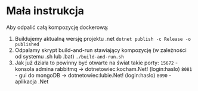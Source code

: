 # Mała instrukcja
Aby odpalić całą kompozycję dockerową:
 1. Buildujemy aktualną wersję projektu .net `dotnet publish -c Release -o published`
 2. Odpalamy skrypt build-and-run stawiający kompozycję (w zależności od systemu .sh lub .bat) `./build-and-run.sh`
 3. Jak już działa to powinny być otwarte na świat takie porty:
		 `15672` - konsola admina rabbitmq -> dotnetowiec:kocham.Net! (login:haslo)
		 `8081` - gui do mongoDB -> dotnetowiec:lubie.Net! (login:haslo)
		 `8090` - aplikacja .Net 

